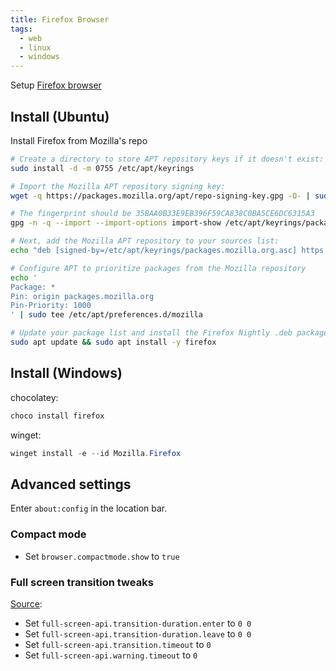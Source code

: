 ```yaml
---
title: Firefox Browser
tags:
  - web
  - linux
  - windows
---
```


Setup [Firefox browser](https://www.mozilla.org/firefox)

## Install (Ubuntu)

Install Firefox from Mozilla's repo

```bash
# Create a directory to store APT repository keys if it doesn't exist:
sudo install -d -m 0755 /etc/apt/keyrings

# Import the Mozilla APT repository signing key:
wget -q https://packages.mozilla.org/apt/repo-signing-key.gpg -O- | sudo tee /etc/apt/keyrings/packages.mozilla.org.asc > /dev/null

# The fingerprint should be 35BAA0B33E9EB396F59CA838C0BA5CE6DC6315A3
gpg -n -q --import --import-options import-show /etc/apt/keyrings/packages.mozilla.org.asc | awk '/pub/{getline; gsub(/^ +| +$/,""); print "\n"$0"\n"}'

# Next, add the Mozilla APT repository to your sources list:
echo "deb [signed-by=/etc/apt/keyrings/packages.mozilla.org.asc] https://packages.mozilla.org/apt mozilla main" | sudo tee -a /etc/apt/sources.list.d/mozilla.list > /dev/null

# Configure APT to prioritize packages from the Mozilla repository
echo '
Package: *
Pin: origin packages.mozilla.org
Pin-Priority: 1000
' | sudo tee /etc/apt/preferences.d/mozilla

# Update your package list and install the Firefox Nightly .deb package:
sudo apt update && sudo apt install -y firefox
```

## Install (Windows)

chocolatey:

```powershell
choco install firefox
```

winget:

```powershell
winget install -e --id Mozilla.Firefox
```

## Advanced settings

Enter `about:config` in the location bar.

### Compact mode

+ Set `browser.compactmode.show` to `true`

### Full screen transition tweaks

[Source](https://luis.adame.dev/blog/firefox-fullscreen-transition-timeout):

+ Set `full-screen-api.transition-duration.enter` to `0 0`
+ Set `full-screen-api.transition-duration.leave` to `0 0`
+ Set `full-screen-api.transition.timeout` to `0`
+ Set `full-screen-api.warning.timeout` to `0`
